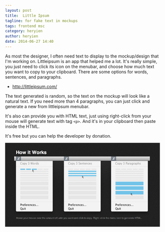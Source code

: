 ```yaml
---
layout: post
title:  Little Ipsum
tagline: for fake text in mockups
tags: frontend msc
category: heryien
author: heryien
date: 2014-06-27 14:40
---
```

As most the designer, I often need text to display to the mockup/design that I'm working on. Littleipsum is an app that helped me a lot. It's really simple, you just need to click its icon on the menubar, and choose how much text you want to copy to your clipboard. There are some options for words, sentences, and paragraphs.

- <http://littleipsum.com/>

The text generated is random, so the text on the mockup will look like a natural text. If you need more than 4 paragraphs, you can just click and generate a new from littleipsum menubar.

It's also can provide you with HTML text, just using right-click from your mouse will generate text with tag `<p>`. And it's in your clipboard then paste inside the HTML.

It's free but you can help the developer by donation.

![screenshot](/assets/images/2014-06-27-lorem-ipsum.png)
